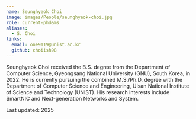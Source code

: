 ```yaml
---
name: Seunghyeok Choi
image: images/People/seunghyeok-choi.jpg
role: current-phd&ms 
aliases:
  - S. Choi
links:
  email: one9119@unist.ac.kr
  github: choiish98
---
```


Seunghyeok Choi received the B.S. degree from the Department of Computer Science, Gyeongsang National University (GNU), South Korea, in 2022. He is currently pursuing the combined M.S./Ph.D. degree with the Department of Computer Science and Engineering, Ulsan National Institute of Science and Technology (UNIST). His research interests include SmartNIC and Next-generation Networks and System.

Last updated: 2025